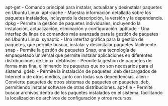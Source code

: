 apt-get - Comando principal para instalar, actualizar y desinstalar paquetes en Ubuntu Linux.
apt-cache - Muestra información detallada sobre los paquetes instalados, incluyendo la descripción, la versión y la dependencia.
dpkg - Permite la gestión de paquetes individuales, incluyendo la instalación, actualización, eliminación y configuración.
aptitude - Una interfaz de línea de comandos más avanzada para la gestión de paquetes en Ubuntu Linux.
synaptic - Una interfaz gráfica para la gestión de paquetes, que permite buscar, instalar y desinstalar paquetes fácilmente.
snap - Permite la gestión de paquetes Snap, una tecnología de empaquetado universal que permite instalar aplicaciones en diferentes distribuciones de Linux.
debfoster - Permite la gestión de paquetes de forma más fina, eliminando los paquetes que no son necesarios para el sistema.
gdebi - Permite la instalación de paquetes .deb descargados de Internet o de otros medios, junto con todas sus dependencias.
alien - Convierte paquetes de otros sistemas de paquetes en paquetes .deb, permitiendo instalar software de otras distribuciones.
apt-file - Permite buscar archivos dentro de los paquetes instalados en el sistema, facilitando la localización de archivos de configuración y otros recursos.
